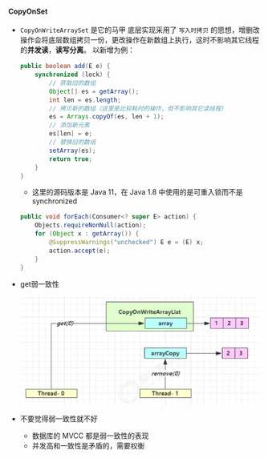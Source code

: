 #### CopyOnSet

* `CopyOnWriteArraySet` 是它的马甲 底层实现采用了 `写入时拷贝` 的思想，增删改操作会将底层数组拷贝一份，更改操作在新数组上执行，这时不影响其它线程的**并发读**，**读写分离**。 以新增为例：

  ```java
  public boolean add(E e) {
      synchronized (lock) {
          // 获取旧的数组
          Object[] es = getArray();
          int len = es.length;
          // 拷贝新的数组（这里是比较耗时的操作，但不影响其它读线程）
          es = Arrays.copyOf(es, len + 1);
          // 添加新元素
          es[len] = e;
          // 替换旧的数组
          setArray(es);
          return true;
      }
  }
  ```

  * 这里的源码版本是 Java 11，在 Java 1.8 中使用的是可重入锁而不是 synchronized

  ```java
  public void forEach(Consumer<? super E> action) {
      Objects.requireNonNull(action);
      for (Object x : getArray()) {
          @SuppressWarnings("unchecked") E e = (E) x;
          action.accept(e);
      }
  }
  ```

* get弱一致性

   ![image.png](CopyOnSet.assets/image.png) 

* 不要觉得弱一致性就不好 
  - 数据库的 MVCC 都是弱一致性的表现 
  - 并发高和一致性是矛盾的，需要权衡